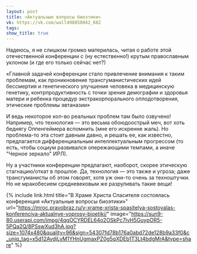 ```yaml
---
layout: post
title: «Актуальные вопросы биоэтики»
vk: https://vk.com/wall498858042_682
tags: 
show_title: true
---
```

Надеюсь, я не слишком громко материлась, читая о работе этой отечественной конференции с (ну естественно!) крутым православным уклоном (и где его только сейчас нет?)

«Главной задачей конференции стало привлечение внимания к таким проблемам, как проникновение трансгуманистических идей бессмертия и генетического улучшения человека в медицинскую генетику, контрпродуктивность с точки зрения демографии и здоровья матери и ребенка процедур экстракорпорального оплодотворения, этические проблемы эвтаназии» 

И ведь некоторое кол-во реальных проблем там было озвучено! Например, что технология — это весьма обоюдоострый меч, вот хоть беднягу Оппенгеймера вспомнить (мне его искренне жаль). Но проблема-то эта стоит давным давно, и решать ее, как известно, предлагается дифференциальным интеллектуальным прогрессом (то есть, чтобы социум развивался опережающими темпами, а иначе "Черное зеркало" ИРЛ). 

Ну а участники конференции предлагают, наоборот, скорее этическую стагнацию/откат в прошлое. Да, технология — это также и угроза; даже трансгуманисты об этом говорят, хотя уж они-то очень за техноштучки. Но не мракобесием средневековым же разруливать такие вещи!

{% include link.html title="В Храме Христа Спасителя состоялась конференция «Актуальные вопросы биоэтики»" url="https://mroc.pravobraz.ru/v-xrame-xrista-spasitelya-sostoyalas-konferenciya-aktualnye-voprosy-bioetiki/" image="https://sun9-80.userapi.com/impg/4qqOCYRDEL64o2OSkPc7IvH5GuypOR5-5PQa2Q/8PSswXud3hA.jpg?size=1074x480&quality=96&sign=54307fd78b176a0abd72de128b9a33f0&c_uniq_tag=x5d12AvdjLyM1YHnUgmaxPZ0g5qXDEb1T3Lt4bdgMrA&type=share" %}